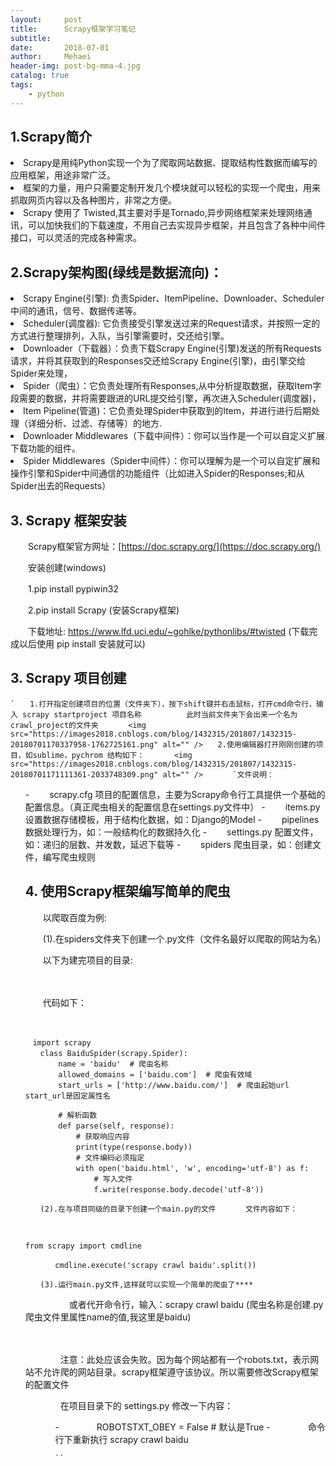 ```yaml
---
layout:     post
title:      Scrapy框架学习笔记
subtitle:   
date:       2018-07-01
author:     Mehaei
header-img: post-bg-mma-4.jpg
catalog: true
tags:
    - python
---
```

## 1.Scrapy简介

<li>
Scrapy是用纯Python实现一个为了爬取网站数据、提取结构性数据而编写的应用框架，用途非常广泛。
</li>
<li>
框架的力量，用户只需要定制开发几个模块就可以轻松的实现一个爬虫，用来抓取网页内容以及各种图片，非常之方便。
</li>
<li>
Scrapy 使用了 Twisted,其主要对手是Tornado,异步网络框架来处理网络通讯，可以加快我们的下载速度，不用自己去实现异步框架，并且包含了各种中间件接口，可以灵活的完成各种需求。
</li>

## 2.Scrapy架构图(绿线是数据流向)：

<img src="https://images2018.cnblogs.com/blog/1432315/201807/1432315-20180701165108472-705992687.png" alt="" />

<li>
Scrapy Engine(引擎): 负责Spider、ItemPipeline、Downloader、Scheduler中间的通讯，信号、数据传递等。
</li>
<li>
Scheduler(调度器): 它负责接受引擎发送过来的Request请求，并按照一定的方式进行整理排列，入队，当引擎需要时，交还给引擎。
</li>
<li>
Downloader（下载器）：负责下载Scrapy Engine(引擎)发送的所有Requests请求，并将其获取到的Responses交还给Scrapy Engine(引擎)，由引擎交给Spider来处理，
</li>
<li>
Spider（爬虫）：它负责处理所有Responses,从中分析提取数据，获取Item字段需要的数据，并将需要跟进的URL提交给引擎，再次进入Scheduler(调度器)，
</li>
<li>
Item Pipeline(管道)：它负责处理Spider中获取到的Item，并进行进行后期处理（详细分析、过滤、存储等）的地方.
</li>
<li>
Downloader Middlewares（下载中间件）：你可以当作是一个可以自定义扩展下载功能的组件。
</li>
<li>
Spider Middlewares（Spider中间件）：你可以理解为是一个可以自定扩展和操作引擎和Spider中间通信的功能组件（比如进入Spider的Responses;和从Spider出去的Requests）
</li>

## 3. Scrapy 框架安装

　　Scrapy框架官方网址：[https://doc.scrapy.org/](https://doc.scrapy.org/)

　　安装创建(windows)

　　1.pip install pypiwin32

　　2.pip install Scrapy (安装Scrapy框架)

　　下载地址: https://www.lfd.uci.edu/~gohlke/pythonlibs/#twisted   (下载完成以后使用 pip install 安装就可以)

## 3. Scrapy 项目创建

```
`　　1.打开指定创建项目的位置（文件夹下），按下shift键并右击鼠标，打开cmd命令行，输入 scrapy startproject 项目名称　　　　　　此时当前文件夹下会出来一个名为crawl_project的文件夹　　　　<img src="https://images2018.cnblogs.com/blog/1432315/201807/1432315-20180701170337958-1762725161.png" alt="" />　　2.使用编辑器打开刚刚创建的项目，如sublime，pychrom 结构如下：　　　　<img src="https://images2018.cnblogs.com/blog/1432315/201807/1432315-20180701171111361-2033748309.png" alt="" />　　　　`文件说明：
```

<li style="list-style-type: none;">
<ul>
- 　　scrapy.cfg  项目的配置信息，主要为Scrapy命令行工具提供一个基础的配置信息。（真正爬虫相关的配置信息在settings.py文件中）
- 　　items.py    设置数据存储模板，用于结构化数据，如：Django的Model
- 　　pipelines    数据处理行为，如：一般结构化的数据持久化
- 　　settings.py 配置文件，如：递归的层数、并发数，延迟下载等
- 　　spiders      爬虫目录，如：创建文件，编写爬虫规则

## 4. 使用Scrapy框架编写简单的爬虫

　　以爬取百度为例:

　　(1).在spiders文件夹下创建一个.py文件（文件名最好以爬取的网站为名）

　　以下为建完项目的目录:

　　　　<img src="https://images2018.cnblogs.com/blog/1432315/201807/1432315-20180701171452273-590851924.png" alt="" />

　　代码如下：　　

```
　
```

```
　import scrapy
　　class BaiduSpider(scrapy.Spider):
    　　name = 'baidu'  # 爬虫名称  
    　　allowed_domains = ['baidu.com']  # 爬虫有效域  
    　　start_urls = ['http://www.baidu.com/']  # 爬虫起始url start_url是固定属性名  

    　　# 解析函数  
    　　def parse(self, response):
        　　# 获取响应内容  
        　　print(type(response.body))
        　　# 文件编码必须指定  
        　　with open('baidu.html', 'w', encoding='utf-8') as f:
            　　# 写入文件  
            　　f.write(response.body.decode('utf-8'))  
```

```
　　(2).在与项目同级的目录下创建一个main.py的文件　　　　文件内容如下：
```

```
　　　　
```

```
from scrapy import cmdline

　　　　cmdline.execute('scrapy crawl baidu'.split())
```

```
　　(3).运行main.py文件,这样就可以实现一个简单的爬虫了****
```

　　　　　或者代开命令行，输入：scrapy crawl baidu (爬虫名称是创建.py爬虫文件里属性name的值,我这里是baidu)

　　　　

　　　　注意：此处应该会失败。因为每个网站都有一个robots.txt，表示网站不允许爬的网站目录。scrapy框架遵守该协议。所以需要修改Scrapy框架的配置文件

　　　　在项目目录下的 settings.py 修改一下内容：

<li style="list-style-type: none;">
<ul>
<li style="list-style-type: none;">
<ul>
- 　　　　ROBOTSTXT_OBEY = False # 默认是True
- 　　　　命令行下重新执行 scrapy crawl baidu

```
``
```
